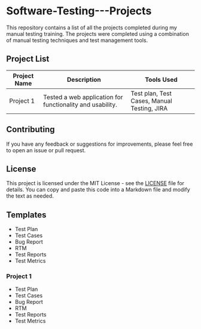 # Software-Testing---Projects

This repository contains a list of all the projects completed during my manual testing training. The projects were completed using a combination of manual testing techniques and test management tools.
## Project List

| Project Name | Description | Tools Used |
|--------------|-------------|------------|
| Project 1    | Tested a web application for functionality and usability. |Test plan, Test Cases, Manual Testing, JIRA|

## Contributing

If you have any feedback or suggestions for improvements, please feel free to open an issue or pull request.

## License

This project is licensed under the MIT License - see the [LICENSE](LICENSE) file for details.
You can copy and paste this code into a Markdown file and modify the text as needed.

## Templates
- Test Plan
- Test Cases
- Bug Report
- RTM
- Test Reports
- Test Metrics


### Project 1
- Test Plan
- Test Cases
- Bug Report
- RTM
- Test Reports
- Test Metrics



